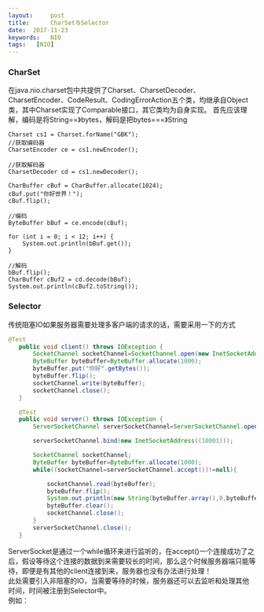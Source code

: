 ```yaml
---
layout:     post
title:      CharSet与Selector
date:  2017-11-23
keywords:   NIO
tags:   [NIO]
---
```

### CharSet    
在java.nio.charset包中共提供了Charset、CharsetDecoder、CharsetEncoder、CodeResult、CodingErrorAction五个类，均继承自Object类，其中Charset实现了Comparable接口，其它类均为自身实现。 
  首先应该理解，编码是将String==》bytes，解码是把bytes===》String
```
Charset cs1 = Charset.forName("GBK");
//获取编码器
CharsetEncoder ce = cs1.newEncoder();

//获取解码器
CharsetDecoder cd = cs1.newDecoder();

CharBuffer cBuf = CharBuffer.allocate(1024);
cBuf.put("你好世界！");
cBuf.flip();

//编码
ByteBuffer bBuf = ce.encode(cBuf);

for (int i = 0; i < 12; i++) {
	System.out.println(bBuf.get());
}

//解码
bBuf.flip();
CharBuffer cBuf2 = cd.decode(bBuf);
System.out.println(cBuf2.toString());
```
### Selector
传统阻塞IO如果服务器需要处理多客户端的请求的话，需要采用一下的方式
 ```Java
 @Test
    public void client() throws IOException {
        SocketChannel socketChannel=SocketChannel.open(new InetSocketAddress("127.0.0.1",10001));
        ByteBuffer byteBuffer=ByteBuffer.allocate(1000);
        byteBuffer.put("你好".getBytes());
        byteBuffer.flip();
        socketChannel.write(byteBuffer);
        socketChannel.close();
    }

    @Test
    public void server() throws IOException {
        ServerSocketChannel serverSocketChannel=ServerSocketChannel.open();

        serverSocketChannel.bind(new InetSocketAddress((10001)));

        SocketChannel socketChannel;
        ByteBuffer byteBuffer=ByteBuffer.allocate(1000);
        while((socketChannel=serverSocketChannel.accept())!=null){

            socketChannel.read(byteBuffer);
            byteBuffer.flip();
            System.out.println(new String(byteBuffer.array(),0,byteBuffer.limit()));
            byteBuffer.clear();
            socketChannel.close();
        }
        serverSocketChannel.close();
    }
 ```
 ServerSocket是通过一个while循环来进行监听的，在accept()一个连接成功了之后，假设等待这个连接的数据到来需要较长的时间，那么这个时候服务器端只能等待，即便是有其他的client连接到来，服务器也没有办法进行处理！  
 此处需要引入非阻塞的IO，当需要等待的时候，服务器还可以去监听和处理其他时间，时间被注册到Selector中。  
 例如：  